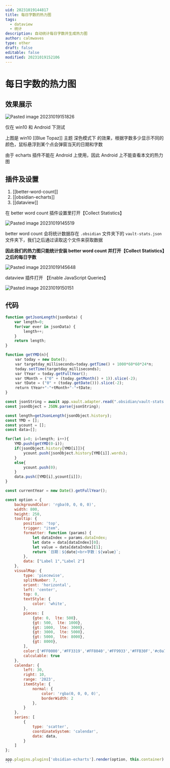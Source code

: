 ```yaml
---
uid: 20231019144817
title: 每日字数的热力图
tags:
  - dataview
  - 统计
description: 自动统计每日字数并生成热力图
author: calmwaves
type: other
draft: false
editable: false
modified: 20231019152106
---
```


# 每日字数的热力图

## 效果展示

![Pasted image 20231019151826](https://cdn.pkmer.cn/images/202310202211567.png!pkmer)

仅在 win10 和 Android 下测试

上图是 win10 [[Blue Topaz]] 主题 深色模式下 的效果，根据字数多少显示不同的颜色，鼠标悬浮到某个点会弹窗当天的日期和字数

由于 echarts 插件不能在 Android 上使用，因此 Android 上不能查看本文的热力图

## 插件及设置

1. [[better-word-count]]
2. [[obsidian-echarts]]
3. [[dataview]]

在 better word count 插件设置里打开【Collect Statistics】

![Pasted image 20231019145519](https://cdn.pkmer.cn/images/202310202212768.png!pkmer)

better word count 会将统计数据存在 `.obsidian` 文件夹下的 `vault-stats.json` 文件夹下，我们之后通过读取这个文件来获取数据

**因此我们的热力图只能统计安装 better word count 并打开【Collect Statistics】之后的每日字数**

![Pasted image 20231019145648](https://cdn.pkmer.cn/images/202310202212586.png!pkmer)

dataview 插件打开 【Enable JavaScript Queries】

![Pasted image 20231019150151](https://cdn.pkmer.cn/images/202310202212186.png!pkmer)

## 代码

````js
function getJsonLength(jsonData) {
	var length=0;
	for(var ever in jsonData) {
		length++;
	}
	return length;
}

function getYMD(n){
 　　var today = new Date();
 　　var targetday_milliseconds=today.getTime() + 1000*60*60*24*n;
 　　today.setTime(targetday_milliseconds);
 　　var tYear = today.getFullYear();
 　　var tMonth = ("0" + (today.getMonth() + 1)).slice(-2);
 　　var tDate = ("0" + (today.getDate())).slice(-2);
 　　return tYear+"-"+tMonth+"-"+tDate;
}

const jsonString = await app.vault.adapter.read(".obsidian/vault-stats.json");
const jsonObject = JSON.parse(jsonString);

const length=getJsonLength(jsonObject.history);
const YMD = [];
const ycount = [];
const data=[];

for(let i=0; i<length; i++){
	YMD.push(getYMD(0-i));
	if(jsonObject.history[YMD[i]]){
		ycount.push(jsonObject.history[YMD[i]].words);
	}
	else{
		ycount.push(0);
	}
	data.push([YMD[i],ycount[i]]);
}

const currentYear = new Date().getFullYear();

const option = {
	backgroundColor: 'rgba(0, 0, 0, 0)',
	width: 800,
	height: 250,
	tooltip: {
		position: 'top',
		trigger: "item",
		formatter: function (params) {
			let dataIndex = params.dataIndex;
			let date = data[dataIndex][0];
			let value = data[dataIndex][1];
			return `日期：${date}<br>字数：${value}`;
		},
		data: ["Label 1","Label 2"]
	},
	visualMap: {
		type: 'piecewise',
		splitNumber: 7,
		orient: 'horizontal',
		left: 'center',
		top: 0,
		textStyle: {
			color: 'white',
		},
		pieces: [
			{gte: 0,  lte: 500},
			{gt: 500,  lte: 1000},
			{gt: 1000,  lte: 3000},
			{gt: 3000,  lte: 5000},
			{gt: 5000,  lte: 8000},
			{gt: 8000},
		],
		color:['#FF0000','#FF3319','#FF8040','#FF9933','#FFB30F','#c0a75c'],
		calculable: true
	},
	calendar: {
		left: 30,
		right: 10,
		range: '2023',
		itemStyle: {
			normal: {
				color: 'rgba(0, 0, 0, 0)',
				borderWidth: 2
			},
		}
	},
	series: [
		{
			type: 'scatter',
			coordinateSystem: 'calendar',
			data: data,
		}
	]
};

app.plugins.plugins['obsidian-echarts'].render(option, this.container)
```